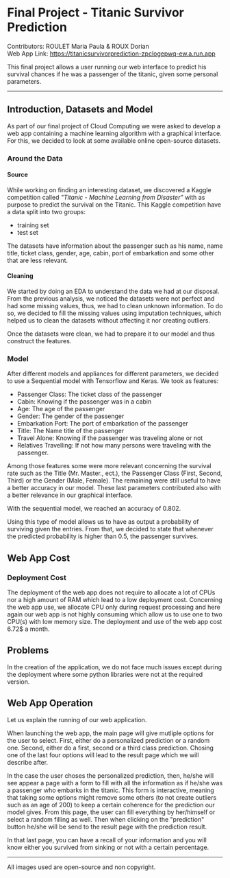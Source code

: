 # Final Project - Titanic Survivor Prediction

Contributors: ROULET Maria Paula & ROUX Dorian  
Web App Link: https://titanicsurvivorprediction-zpclogepwq-ew.a.run.app

This final project allows a user running our web interface to predict his survival chances if he was a passenger of the titanic, given some personal parameters.

---

## Introduction, Datasets and Model

As part of our final project of Cloud Computing we were asked to develop a web app containing a machine learning algorithm with a graphical interface. For this, we decided to look at some available online open-source datasets. 

### Around the Data

#### Source

While working on finding an interesting dataset, we discovered a Kaggle competition called _"Titanic - Machine Learning from Disaster"_ with as purpose to predict the survival on the Titanic. This Kaggle competition have a data split into two groups:
- training set
- test set  

The datasets have information about the passenger such as his name, name title, ticket class, gender, age, cabin, port of embarkation and some other that are less relevant.

#### Cleaning

We started by doing an EDA to understand the data we had at our disposal. From the previous analysis, we noticed the datasets were not perfect and had some missing values, thus, we had to clean unknown information. To do so, we decided to fill the missing values using imputation techniques, which helped us to clean the datasets without affecting it nor creating outliers.

Once the datasets were clean, we had to prepare it to our model and thus construct the features. 

### Model 

After different models and appliances for different parameters, we decided to use a Sequential model with Tensorflow and Keras.
We took as features:
- Passenger Class: The ticket class of the passenger
- Cabin: Knowing if the passenger was in a cabin 
- Age: The age of the passenger
- Gender: The gender of the passenger
- Embarkation Port: The port of embarkation of the passenger
- Title: The Name title of the passenger
- Travel Alone: Knowing if the passenger was traveling alone or not
- Relatives Travelling: If not how many persons were traveling with the passenger.

Among those features some were more relevant concerning the survival rate such as the Title (Mr. Master., ect.), the Passenger Class (First, Second, Third) or the Gender (Male, Female). The remaining were still useful to have a better accuracy in our model. These last parameters contributed also with a better relevance in our graphical interface.

With the sequential model, we reached an accuracy of 0.802.

Using this type of model allows us to have as output a probability of surviving given the entries. From that, we decided to state that whenever the predicted probability is higher than 0.5, the passenger survives.

## Web App Cost

### Deployment Cost

The deployment of the web app does not require to allocate a lot of CPUs nor a high amount of RAM which lead to a low deployment cost. Concerning the web app use, we allocate CPU only during request processing and here again our web app is not highly consuming which allow us to use one to two CPU(s) with low memory size. The deployment and use of the web app cost 6.72$ a month.

## Problems

In the creation of the application, we do not face much issues except during the deployment where some python libraries were not at the required version.

## Web App Operation

Let us explain the running of our web application. 

When launching the web app, the main page will give mutliple options for the user to select. First, either do a personalized prediction or a random one. Second, either do a first, second or a third class prediction. Chosing one of the last four options will lead to the result page which we will describe after.

In the case the user choses the personalized prediction, then, he/she will see appear a page with a form to fill with all the information as if he/she was a passenger who embarks in the titanic. This form is interactive, meaning that taking some options might remove some others (to not create outliers such as an age of 200) to keep a certain coherence for the prediction our model gives. From this page, the user can fill everything by her/himself or select a random filling as well. Then when clicking on the "prediction" button he/she will be send to the result page with the prediction result.

In that last page, you can have a recall of your information and you will know either you survived from sinking or not with a certain percentage.

---
All images used are open-source and non copyright.
